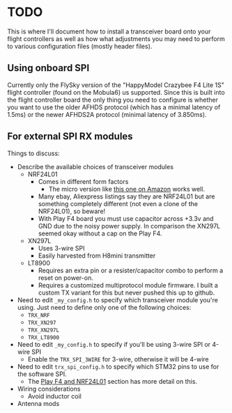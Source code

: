 # TODO

This is where I'll document how to install a transceiver board onto your flight controllers
as well as how what adjustments you may need to perform to various configuration files (mostly header files).

## Using onboard SPI

Currently only the FlySky version of the "HappyModel Crazybee F4 Lite 1S" flight controller (found on the Mobula6) us supported.
Since this is built into the flight controller board the only thing you need to configure is whether you want
to use the older AFHDS protocol (which has a minimal latency of 1.5ms) or the newer AFHDS2A protocol (minimal latency of 3.850ms).


## For external SPI RX modules

Things to discuss:

* Describe the available choices of transceiver modules
    * NRF24L01 
        * Comes in different form factors
            * The micro version like [this one on Amazon](https://www.amazon.com/SMAKN%C2%AE-NRF24L01-Wireless-Transceiver-Arduino/dp/B0181PDTNU) works well.
        * Many ebay, Aliexpress listings say they are NRF24L01 but are something completely different (not even a clone of the NRF24L01), so beware!
        * With Play F4 board you must use capacitor across +3.3v and GND due to the noisy power supply. In comparison the XN297L seemed okay without a cap on the Play F4.
    * XN297L
        * Uses 3-wire SPI
        * Easily harvested from H8mini transmitter
    * LT8900
        * Requires an extra pin or a resister/capacitor combo to perform a reset on power-on.
        * Requires a customized multiprotocol module firmware. I built a custom TX variant for this but never pushed this up to github.
* Need to edit `_my_config.h` to specify which transceiver module you're using. Just need to define only one of the following choices:
    * `TRX_NRF`
    * `TRX_XN297`
    * `TRX_XN297L`
    * `TRX_LT8900`
* Need to edit `_my_config.h` to specify if you'll be using 3-wire SPI or 4-wire SPI
    * Enable the `TRX_SPI_3WIRE` for 3-wire, otherwise it will be 4-wire
* Need to edit `trx_spi_config.h` to specify which STM32 pins to use for the software SPI.
    * The [Play F4 and NRF24L01](PlayF4_NRF24L01.md) section has more detail on this.
* Wiring considerations
    * Avoid inductor coil
* Antenna mods

